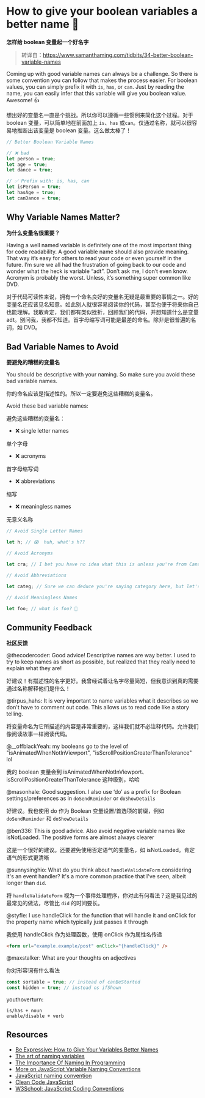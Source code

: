 # How to give your boolean variables a better name 👏

**怎样给 boolean 变量起一个好名字**

> 转译自：https://www.samanthaming.com/tidbits/34-better-boolean-variable-names

Coming up with good variable names can always be a challenge. So there is some convention you can follow that makes the process easier. For boolean values, you can simply prefix it with `is`, `has`, or `can`. Just by reading the name, you can easily infer that this variable will give you boolean value. Awesome! 👍

想出好的变量名一直是个挑战。所以你可以遵循一些惯例来简化这个过程。对于 boolean 变量，可以简单地在前面加上 `is`、`has` 或`can`。仅通过名称，就可以很容易地推断出该变量是 boolean 变量。这么做太棒了！

```js
// Better Boolean Variable Names

// ❌ bad
let person = true;
let age = true;
let dance = true;

// ✅ Prefix with: is, has, can
let isPerson = true;
let hasAge = true;
let canDance = true;
```

## Why Variable Names Matter?

**为什么变量名很重要？**

Having a well named variable is definitely one of the most important thing for code readability. A good variable name should also provide meaning. That way it’s easy for others to read your code or even yourself in the future. I’m sure we all had the frustration of going back to our code and wonder what the heck is variable “adt”. Don’t ask me, I don’t even know. Acronym is probably the worst. Unless, it’s something super common like DVD.

对于代码可读性来说，拥有一个命名良好的变量名无疑是最重要的事情之一。好的变量名还应该见名知意。如此别人就很容易阅读你的代码，甚至也便于将来你自己也能理解。我敢肯定，我们都有类似挫折，回顾我们的代码，并想知道什么是变量 adt。别问我，我都不知道。首字母缩写词可能是最差的命名。除非是很普遍的名词，如 DVD。

## Bad Variable Names to Avoid

**要避免的糟糕的变量名**

You should be descriptive with your naming. So make sure you avoid these bad variable names.

你的命名应该是描述性的。所以一定要避免这些糟糕的变量名。

Avoid these bad variable names:

避免这些糟糕的变量名：

- ❌ single letter names

单个字母

- ❌ acronyms

首字母缩写词

- ❌ abbreviations

缩写

- ❌ meaningless names

无意义名称

```js
// Avoid Single Letter Names

let h; // 😱  huh, what's h??

// Avoid Acronyms

let cra; // I bet you have no idea what this is unless you're from Canada 🇨🇦

// Avoid Abbreviations

let categ; // Sure we can deduce you're saying category here, but let's just used the full name, so it's not a guessing game 😜

// Avoid Meaningless Names

let foo; // what is foo? 🧐
```

## Community Feedback

**社区反馈**

@thecodercoder: Good advice! Descriptive names are way better. I used to try to keep names as short as possible, but realized that they really need to explain what they are!

好建议！有描述性的名字更好。我曾经试着让名字尽量简短，但我意识到真的需要通过名称解释他们是什么！

@tirpus_hahs: It is very important to name variables what it describes so we don't have to comment out code. This allows us to read code like a story telling.

将变量命名为它所描述的内容是非常重要的，这样我们就不必注释代码。允许我们像阅读故事一样阅读代码。

@\_\_offblackYeah: my booleans go to the level of "isAnimatedWhenNotInViewport", "isScrollPositionGreaterThanTolerance" lol

我的 boolean 变量会到 isAnimatedWhenNotInViewport、isScrollPositionGreaterThanTolerance 这种级别，哈哈

@masonhale: Good suggestion. I also use ‘do’ as a prefix for Boolean settings/preferences as in `doSendReminder` or `doShowDetails`

好建议。我也使用 do 作为 Boolean 变量设置/首选项的前缀，例如 `doSendReminder` 和 `doShowDetails`

@ben336: This is good advice. Also avoid negative variable names like isNotLoaded. The positive forms are almost always clearer

这是一个很好的建议。还要避免使用否定语气的变量名，如 isNotLoaded。肯定语气的形式更清晰

@sunnysinghio: What do you think about `handleValidateForm` considering it's an event handler? It's a more common practice that I've seen, albeit longer than `did`.

将 `handleValidateForm` 视为一个事件处理程序，你对此有何看法？这是我见过的最常见的做法，尽管比 `did` 的时间要长。

@styfle: I use handleClick for the function that will handle it and onClick for the property name which typically just passes it through

我使用 handleClick 作为处理函数，使用 onClick 作为属性名传递

```html
<form url="example.example/post" onClick="{handleClick}" />
```

@maxstalker: What are your thoughts on adjectives

你对形容词有什么看法

```js
const sortable = true; // instead of canBeStorted
const hidden = true; // instead os ifShown
```

youthoverturn:

```
is/has + noun
enable/disable + verb
```

## Resources

- [Be Expressive: How to Give Your Variables Better Names](https://spin.atomicobject.com/2017/11/01/good-variable-names/)
- [The art of naming variables](https://hackernoon.com/the-art-of-naming-variables-52f44de00aad)
- [The Importance Of Naming In Programming](https://carlalexander.ca/importance-naming-programming/)
- [More on JavaScript Variable Naming Conventions](https://www.htmlgoodies.com/html5/javascript/back-by-popular-demand-more-on-javascript-variable-naming-conventions.html)
- [JavaScript naming convention](http://trungk18.github.io/experience/javascript-naming-convention/)
- [Clean Code JavaScript](https://github.com/ryanmcdermott/clean-code-javascript)
- [W3School: JavaScript Coding Conventions](https://www.w3schools.com/js/js_conventions.asp)
